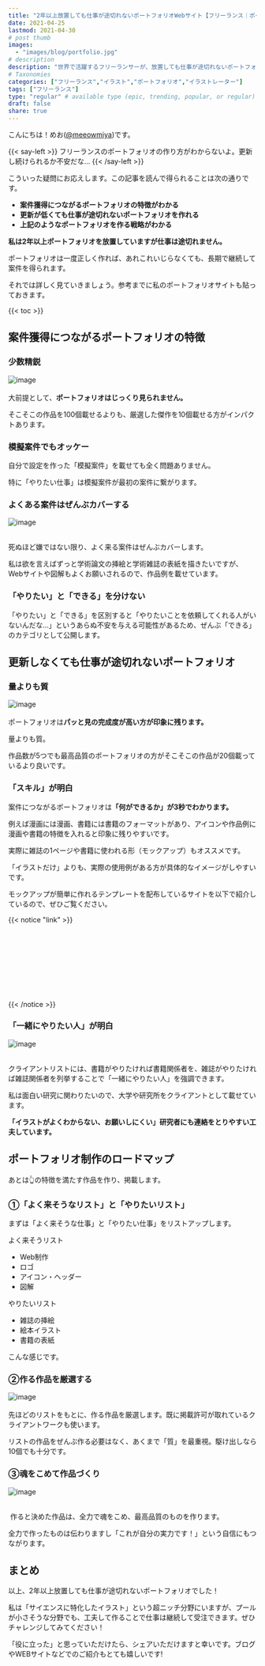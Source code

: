 ```yaml
---
title: "2年以上放置しても仕事が途切れないポートフォリオWebサイト【フリーランス｜ポートフォリオ】"
date: 2021-04-25
lastmod: 2021-04-30
# post thumb
images:
  - "images/blog/portfolio.jpg"
# description
description: "世界で活躍するフリーランサーが、放置しても仕事が途切れないポートフォリオの作り方を解説します。"
# Taxonomies
categories: ["フリーランス","イラスト","ポートフォリオ","イラストレーター"]
tags: ["フリーランス"]
type: "regular" # available type (epic, trending, popular, or regular)
draft: false
share: true
---
```


こんにちは！めお(<u><a href="https://twitter.com/meeowmiya" target="_blank">@meeowmiya</a></u>)です。

{{< say-left >}}
フリーランスのポートフォリオの作り方がわからないよ。更新し続けられるか不安だな...
{{< /say-left >}}

こういった疑問にお応えします。この記事を読んで得られることは次の通りです。


* **案件獲得につながるポートフォリオの特徴がわかる**
* **更新が低くても仕事が途切れないポートフォリオを作れる**
* **上記のようなポートフォリオを作る戦略がわかる**

<span class="keiko-red">**私は2年以上ポートフォリオを放置していますが仕事は途切れません。**</span>

ポートフォリオは一度正しく作れば、あれこれいじらなくても、長期で継続して案件を得られます。

それでは詳しく見ていきましょう。参考までに私のポートフォリオサイトも貼っておきます。

{{< toc >}}

## 案件獲得につながるポートフォリオの特徴

### 少数精鋭
![image](../../images/undraw/undraw_about_us_page.svg)<br><br>
大前提として、<span class="keiko-red">**ポートフォリオはじっくり見られません。**</span>

そこそこの作品を100個載せるよりも、厳選した傑作を10個載せる方がインパクトあります。

### 模擬案件でもオッケー

自分で設定を作った「模擬案件」を載せても全く問題ありません。

特に「やりたい仕事」は模擬案件が最初の案件に繋がります。

### よくある案件はぜんぶカバーする
![image](../../images/undraw/undraw_check_boxes.svg)<br><br>

死ぬほど嫌ではない限り、よく来る案件はぜんぶカバーします。

私は欲を言えばずっと学術論文の挿絵と学術雑誌の表紙を描きたいですが、Webサイトや図解もよくお願いされるので、作品例を載せています。

### 「やりたい」と「できる」を分けない

「やりたい」と「できる」を区別すると「やりたいことを依頼してくれる人がいないんだな...」というあらぬ不安を与える可能性があるため、ぜんぶ「できる」のカテゴリとして公開します。

## 更新しなくても仕事が途切れないポートフォリオ

### 量よりも質
![image](../../images/undraw/undraw_portfolio_update.svg)<br><br>
ポートフォリオは<span class="keiko-red">**パッと見の完成度が高い方が印象に残ります。**</span>

量よりも質。

作品数が5つでも最高品質のポートフォリオの方がそこそこの作品が20個載っているより良いです。

### 「スキル」が明白

案件につながるポートフォリオは<span class="keiko-red">**「何ができるか」が3秒でわかります。**</span>

例えば漫画には漫画、書籍には書籍のフォーマットがあり、アイコンや作品例に漫画や書籍の特徴を入れると印象に残りやすいです。

実際に雑誌の1ページや書籍に使われる形（モックアップ）もオススメです。

「イラストだけ」よりも、実際の使用例がある方が具体的なイメージがしやすいです。

モックアップが簡単に作れるテンプレートを配布しているサイトを以下で紹介しているので、ぜひご覧ください。


{{< notice "link" >}}
<div class="iframely-embed"><div class="iframely-responsive" style="height: 140px; padding-bottom: 0;"><a href="https://menglish.jp/post/smartmockups/" data-iframely-url="//cdn.iframe.ly/GiKWdG2?card=small"></a></div></div><script async src="//cdn.iframe.ly/embed.js" charset="utf-8"></script>
{{< /notice >}}


### 「一緒にやりたい人」が明白
![image](../../images/undraw/undraw_business_deal.svg)<br><br>

クライアントリストには、書籍がやりたければ書籍関係者を、雑誌がやりたければ雑誌関係者を列挙することで「一緒にやりたい人」を強調できます。

私は面白い研究に関わりたいので、大学や研究所をクライアントとして載せています。

<span class="keiko-red">**「イラストがよくわからない、お願いしにくい」研究者にも連絡をとりやすい工夫しています。**</span>

## ポートフォリオ制作のロードマップ

あとは👆の特徴を満たす作品を作り、掲載します。

### ①「よく来そうなリスト」と「やりたいリスト」

まずは「よく来そうな仕事」と「やりたい仕事」をリストアップします。

よく来そうリスト
* Web制作
* ロゴ
* アイコン・ヘッダー
* 図解

やりたいリスト
* 雑誌の挿絵
* 絵本イラスト
* 書籍の表紙

こんな感じです。

### ②作る作品を厳選する
![image](../../images/undraw/undraw_work_in_progress.svg)<br><br>
先ほどのリストをもとに、作る作品を厳選します。既に掲載許可が取れているクライアントワークも使います。

リストの作品をぜんぶ作る必要はなく、あくまで「質」を最重視。駆け出しなら10個でも十分です。

### ③魂をこめて作品づくり
![image](../../images/undraw/undraw_programmer.svg)<br><br>

 作ると決めた作品は、全力で魂をこめ、最高品質のものを作ります。

全力で作ったものは伝わりますし「これが自分の実力です！」という自信にもつながります。

## まとめ

以上、2年以上放置しても仕事が途切れないポートフォリオでした！

私は「サイエンスに特化したイラスト」という超ニッチ分野にいますが、プールが小さそうな分野でも、工夫して作ることで仕事は継続して受注できます。ぜひチャレンジしてみてください！

「役に立った」と思っていただけたら、シェアいただけますと幸いです。ブログやWEBサイトなどでのご紹介もとても嬉しいです!